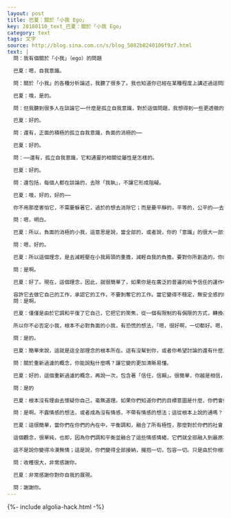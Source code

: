 ```yaml
---
layout: post
title: 巴夏：關於「小我 Ego」
key: 20180110_text_巴夏：關於「小我 Ego」
category: text
tags: 文字
source: http://blog.sina.com.cn/s/blog_5082b8240106f9z7.html
text: |
  問：我有個關於「小我」（ego）的問題

  巴夏：嗯，自我意識。

  問：關於「小我」的各種分析論述，我聽了很多了。我也知道你已經在某種程度上講述過這問題。

  巴夏：哦，是的。

  問：但我聽到很多人在談論它⋯⋯什麼是孤立自我意識，對於這個問題，我想得到一些更透徹的，清晰的描述。

  巴夏：好的。

  問：還有，正面的積極的孤立自我意識，負面的消極的⋯⋯

  巴夏：好的。

  問：⋯⋯還有，孤立自我意識，它和通靈的相關從屬性是怎樣的。

  巴夏：好的。

  問：還包括，每個人都在談論的，去除「我執」，不讓它形成阻礙。

  巴夏：哦，好的，好的⋯⋯

  你不用那麼害怕它，不需要躲著它，過於的想去消除它；而是要平靜的，平等的，公平的——去融合它。自我意識（ego）的概念是很樸實平常的，它有它必須去做的工作。「小我ego」的工作，是讓你的「意識」持續聚焦到，你已明確聲稱的你所想要聚焦到的，物質現實裡。這就是它的工作，就是這個工作。負面的消極的小我，僅僅是，你自己創建了那個特定情節的部分，而你放棄了你的權力，你讓小我來擔當全部運行，擔任主演。而那不是它的工作。它的工作僅僅只是維持某一聚焦，根本不是去思考。

  問：嗯，明白。

  巴夏：所以，負面的消極的小我，這意思是說，當全部的，或者說，你的「意識」的很大一部分，被塞滿了你的念頭，想法，觀點，你的分析推理，你的思維思想；因為你放棄了你的權力，允許小我EGO去思考和考慮這些東西，以這樣的一種方式，小我不得不承擔全部運行，不得不擔當主角。並且因為你給了它更多權力，超過了小我所能承擔的，於是小我就趨向於失去它自身的穩定和平衡，從而搖擺晃動。它趨向於不穩定，不規則，並且偏離它自己的穩定中心，按照你們的說法，它變得飄忽不定，反覆無常，行為古怪，異常偏激。因此它趨向於去創造一些過濾器，一些結構體系，一些起限制作用的規則，以便來支撐維持它自己，增強它自己的穩定性，因為它根本不想失去平衡而暈倒，它不想因為難以承受的高負荷而萎縮枯萎，它不想在你給予它的沉重負擔下崩潰。

  問：嗯，好的。

  巴夏：所以這個理念，是去減輕壓在小我肩頭的重擔，減輕自我的負擔。要對你所創造的，你的現實實相，負完全責任（不要把責任推卸給小我，是你把權力給了它）；如果你確信你渴望去成為積極的正面的服務，你要相信，信任你就會成為正面的積極的服務。在這個意義上，你根本不必把你自己看守的死死的，搞的如此緊張，想當然的假設，某些重要的事會出軌，並且從你自己內在裡，把你拖下水，拽進溝裡。

  問：是啊。

  巴夏：好了。現在，這個理念，因此，就很簡單了，如果你是在廣泛的普遍的給予信任的運作模式裡，並且是在渴望的服務模式裡，那麼你特有的小我結構就會明白，確信的知道，當你想要讓你自己散焦，離開對你自我的聚焦，是為了允許你自己去擴展你自己，你根本不是要折騰小我，消滅它，讓它筋疲力竭而死。因此它根本不必驚慌失措；它根本不會認為你是在從它手裡剝奪它的工作。你只是說，來吧，在內在中和我融合一體吧。讓我保持注意力，保持聚焦，只是換一個不同的方式，以一個不同的方式，一個不同的觀察視角，請小我來保持聚焦。

  容許它去做它自己的工作，承認它的工作，不要剝奪它的工作。當它變得不穩定，無安全感的時候，你就這樣去做。因此這個理念，只是單純的認清，小我會單純的變成一個具有寬廣遼闊的透視看法的小我——而這從表面上看，就是你們的社會轉換到了「減去了」小我的狀態。
  問：是啊。

  巴夏：僅僅是由於它調和平復了它自己，它把它的聚焦，從一個有限制的有侷限的方式，轉換為一個寬廣遼闊的方式。小我，或者允許我們說，個體的自我覺察和自我認知是始終存在的。但它只是轉變為，你確信，你是被全部的整體，被「一體」所維護所支持的，並且你也只是信任著，信賴著，你在這支撐著你的「整個一體」之內——因為你是這「全部一體」的一部分——你就會被自動支持。

  所以你不必否定小我，根本不必對負面的小我，有恐慌的想法，「嗯，很好啊，一切都好。嗯，這對我會帶來什麼有益的東西？我會更好的更細心的運作和照料這局面，否則我可能會忘了這樣去做。」

  問：是的。

  巴夏：簡單來說，這就是這全部理念的根本所在。這有沒幫到你，或者你希望討論的還有什麼其他的特定問題？

  問：關於重新過濾的概念，你能說點什麼嗎？讓它變的更加清晰易懂。

  巴夏：好的，這個重新過濾的概念，再說一次，包含著「信任，信賴」。很簡單，你越是相信，信賴你所做的是因為某個正面的積極的動機和意圖，那麼你會在你的生活裡獲得更多的反饋，境遇，同時同步性，去讓你持續的，在一個更高加速度的方式路徑上，持續的去做它。因此你的信任，信賴會讓你清醒透徹，如果你這樣去做的話。如果你懷疑，那時你的畫面就會變得模糊，迷霧重重。

  問：是的

  巴夏：根本沒有理由去懷疑你自己，毫無道理。如果你們知道你們的目標意圖是什麼，你們會始終給你們自己做指引——或者吸引你需要的指引——在你們的評估方面，吸引到你需要的指引，以便讓你保持在路徑軌道上。並且即使你看上去頃刻之間就要脫離軌道——這其實根本不是事實上的最終可能性——隨後你會始終讓你自己確信的知道，你從中會以一個正面的積極的方式，學會並領悟到某些重要的事物。並且對它的學習領悟，要遠超過去否定它，於是會讓你去清醒的認出，你根本就沒真的偏離軌道。你只是擴展了那軌道的寬廣度。

  問：是啊。不露情感的想法，或者成為沒有情感，不帶有情感的想法；這從根本上說的通嗎？

  巴夏：這很簡單，當你們在你們的內在中，平衡調和，融合了所有極性，那麼對於你們的社會，它也許看上去似乎，你變成了一個沒有情感的存有。但它不是說你變的冷酷，冷漠了；它只是說，你不展現你那些極端的情緒了，而你們的社會往往誤認為沒有情感情緒就不是一個活生生的人。

  這個觀念，很單純，也即，因為你們調和平衡並融合了這些情感情緒，它們就全部融入到最原本的，無條件的愛和同情之中去了。你單純的確信著，確定的知曉著你正在做什麼，並因此，根本沒有理由去展現極端，而那些極端情感和情緒，通常是代表著懷疑或者沒把握，不確定，不可靠。

  這不是說你變得冷漠無情；這是說，你們變得全部接納，擁抱一切，包容一切。只是由於你根本的信任，終極的信賴，那麼它就只是說，人們在你的內在裡正看到無條件的確定感，絕對的把握，和堅定的信念。這根本不會給人帶來一個極端情感情緒化的想法。但這不意味著你不幸福歡愉。這有沒回答了你的問題？

  問：收穫很大，非常感謝你。

  巴夏：非常感謝你對你自我的展現。

  問：謝謝你。
---
```


{%- include algolia-hack.html -%}

